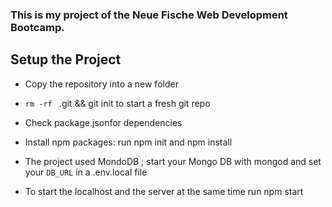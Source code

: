 
### This is my project of the Neue Fische Web Development Bootcamp. ###

## Setup the Project ##

- Copy the repository into a new folder

- `rm -rf ` .git && git init to start a fresh git repo
- Check package.jsonfor dependencies
- Install npm packages: run npm init and npm install
- The project used MondoDB ; start your Mongo DB with mongod and set your ` DB_URL ` in a .env.local file
- To start the localhost and the server at the same time run npm start
